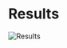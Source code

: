 # Results
![Results](https://github.com/user-attachments/assets/a62ff7a5-2fe2-4ad1-89be-1297aa9b1866)
